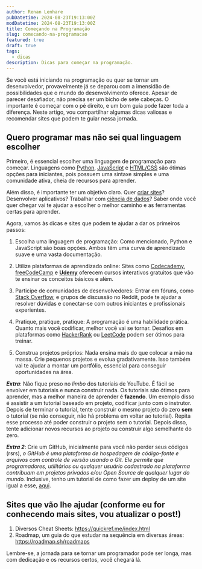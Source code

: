 ```yaml
---
author: Renan Lenhare
pubDatetime: 2024-08-23T19:13:00Z
modDatetime: 2024-08-23T19:13:00Z
title: Começando na Programação
slug: comecando-na-programacao
featured: true
draft: true
tags:
  - dicas
description: Dicas para começar na programação.
---
```


Se você está iniciando na programação ou quer se tornar um desenvolvedor, provavelmente já se deparou com a imensidão de possibilidades que o mundo do desenvolvimento oferece. Apesar de parecer desafiador, não precisa ser um bicho de sete cabeças. O importante é começar com o pé direito, e um bom guia pode fazer toda a diferença. Neste artigo, vou compartilhar algumas dicas valiosas e recomendar sites que podem te guiar nessa jornada.

## Quero programar mas não sei qual linguagem escolher

Primeiro, é essencial escolher uma linguagem de programação para começar. Linguagens como [Python](https://roadmap.sh/python), [JavaScript](https://roadmap.sh/javascript) e [HTML/CSS](https://roadmap.sh/frontend) são ótimas opções para iniciantes, pois possuem uma sintaxe simples e uma comunidade ativa, cheia de recursos para aprender.

Além disso, é importante ter um objetivo claro. Quer [criar sites](https://roadmap.sh/frontend)? Desenvolver aplicativos? Trabalhar com [ciência de dados](https://roadmap.sh/ai-data-scientist)? Saber onde você quer chegar vai te ajudar a escolher o melhor caminho e as ferramentas certas para aprender.

Agora, vamos às dicas e sites que podem te ajudar a dar os primeiros passos:

1. Escolha uma linguagem de programação: Como mencionado, Python e JavaScript são boas opções. Ambos têm uma curva de aprendizado suave e uma vasta documentação.

2. Utilize plataformas de aprendizado online: Sites como [Codecademy](https://www.codecademy.com/), [freeCodeCamp](https://www.freecodecamp.org/) e **[Udemy](https://www.udemy.com/)** oferecem cursos interativos gratuitos que vão te ensinar os conceitos básicos e além.

3. Participe de comunidades de desenvolvedores: Entrar em fóruns, como [Stack Overflow](https://stackoverflow.com/), e grupos de discussão no Reddit, pode te ajudar a resolver dúvidas e conectar-se com outros iniciantes e profissionais experientes.

4. Pratique, pratique, pratique: A programação é uma habilidade prática. Quanto mais você codificar, melhor você vai se tornar. Desafios em plataformas como [HackerRank](https://www.hackerrank.com/) ou [LeetCode](https://leetcode.com/) podem ser ótimos para treinar.

5. Construa projetos próprios: Nada ensina mais do que colocar a mão na massa. Crie pequenos projetos e evolua gradativamente. Isso também vai te ajudar a montar um portfólio, essencial para conseguir oportunidades na área.

**_Extra_**: Não fique preso no _limbo_ dos tutoriais de YouTube. É fácil se envolver em tutoriais e nunca construir nada. Os tutoriais são ótimos para aprender, mas a melhor maneira de aprender é **fazendo**. Um exemplo disso é assistir a um tutorial baseado em projeto, codificar junto com o instrutor. Depois de terminar o tutorial, tente construir o mesmo projeto do zero **sem** o tutorial (se não conseguir, não há problema em voltar ao tutorial). Repita esse processo até poder construir o projeto sem o tutorial. Depois disso, tente adicionar novos recursos ao projeto ou construir algo semelhante do zero.

**_Extra 2_**: Crie um GitHub, inicialmente para você não perder seus códigos (rsrs), _o GitHub é uma plataforma de hospedagem de código-fonte e arquivos com controle de versão usando o Git. Ele permite que programadores, utilitários ou qualquer usuário cadastrado na plataforma contribuam em projetos privados e/ou Open Source de qualquer lugar do mundo._ Inclusive, tenho um tutorial de como fazer um deploy de um site igual a esse, [aqui](https://lenhare.dev/posts/aprenda-a-fazer-deploy-site/).

## Sites que vão lhe ajudar (conforme eu for conhecendo mais sites, vou atualizar o post!)

1. Diversos Cheat Sheets: https://quickref.me/index.html
2. Roadmap, um guia do que estudar na sequência em diversas áreas: https://roadmap.sh/roadmaps

Lembre-se, a jornada para se tornar um programador pode ser longa, mas com dedicação e os recursos certos, você chegará lá.
